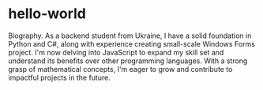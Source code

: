 # hello-world
Biography.
As a backend student from Ukraine, I have a solid foundation in Python and C#, along with experience creating small-scale Windows Forms project. I'm now delving into JavaScript to expand my skill set and understand its benefits over other programming languages. With a strong grasp of mathematical concepts, I'm eager to grow and contribute to impactful projects in the future.
